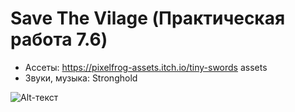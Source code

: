 # Save The Vilage (Практическая работа 7.6)

- Ассеты: https://pixelfrog-assets.itch.io/tiny-swords assets
- Звуки, музыка: Stronghold

![Alt-текст](https://drive.google.com/file/d/17HbHHL-5Qcez3Bjejwdf94OPvb7oBxKD/view?usp=sharing "SetupGame")
